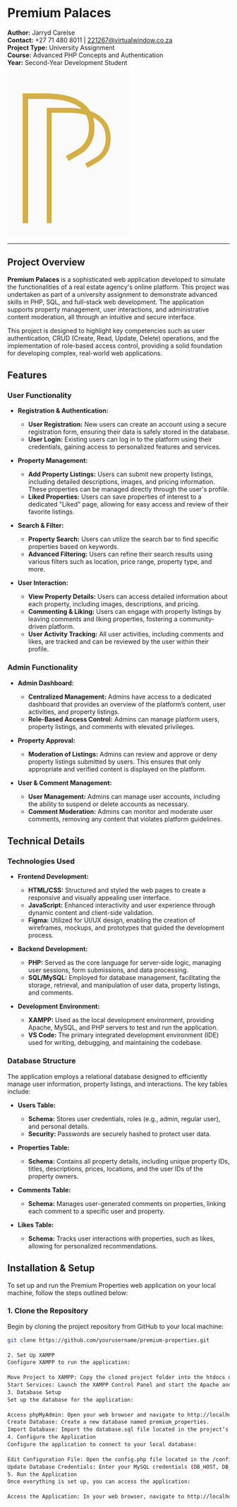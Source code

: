 # Premium Palaces

**Author:** Jarryd Carelse  
**Contact:** +27 71 480 8011 | 221267@virtualwindow.co.za  
**Project Type:** University Assignment  
**Course:** Advanced PHP Concepts and Authentication  
**Year:** Second-Year Development Student

![Header Image](./header-image.jpg)

---

## Project Overview

**Premium Palaces** is a sophisticated web application developed to simulate the functionalities of a real estate agency's online platform. This project was undertaken as part of a university assignment to demonstrate advanced skills in PHP, SQL, and full-stack web development. The application supports property management, user interactions, and administrative content moderation, all through an intuitive and secure interface.

This project is designed to highlight key competencies such as user authentication, CRUD (Create, Read, Update, Delete) operations, and the implementation of role-based access control, providing a solid foundation for developing complex, real-world web applications.

## Features

### User Functionality

- **Registration & Authentication:**
  - **User Registration:** New users can create an account using a secure registration form, ensuring their data is safely stored in the database.
  - **User Login:** Existing users can log in to the platform using their credentials, gaining access to personalized features and services.

- **Property Management:**
  - **Add Property Listings:** Users can submit new property listings, including detailed descriptions, images, and pricing information. These properties can be managed directly through the user's profile.
  - **Liked Properties:** Users can save properties of interest to a dedicated "Liked" page, allowing for easy access and review of their favorite listings.

- **Search & Filter:**
  - **Property Search:** Users can utilize the search bar to find specific properties based on keywords.
  - **Advanced Filtering:** Users can refine their search results using various filters such as location, price range, property type, and more.

- **User Interaction:**
  - **View Property Details:** Users can access detailed information about each property, including images, descriptions, and pricing.
  - **Commenting & Liking:** Users can engage with property listings by leaving comments and liking properties, fostering a community-driven platform.
  - **User Activity Tracking:** All user activities, including comments and likes, are tracked and can be reviewed by the user within their profile.

### Admin Functionality

- **Admin Dashboard:**
  - **Centralized Management:** Admins have access to a dedicated dashboard that provides an overview of the platform’s content, user activities, and property listings.
  - **Role-Based Access Control:** Admins can manage platform users, property listings, and comments with elevated privileges.

- **Property Approval:**
  - **Moderation of Listings:** Admins can review and approve or deny property listings submitted by users. This ensures that only appropriate and verified content is displayed on the platform.
  
- **User & Comment Management:**
  - **User Management:** Admins can manage user accounts, including the ability to suspend or delete accounts as necessary.
  - **Comment Moderation:** Admins can monitor and moderate user comments, removing any content that violates platform guidelines.

## Technical Details

### Technologies Used

- **Frontend Development:**
  - **HTML/CSS:** Structured and styled the web pages to create a responsive and visually appealing user interface.
  - **JavaScript:** Enhanced interactivity and user experience through dynamic content and client-side validation.
  - **Figma:** Utilized for UI/UX design, enabling the creation of wireframes, mockups, and prototypes that guided the development process.

- **Backend Development:**
  - **PHP:** Served as the core language for server-side logic, managing user sessions, form submissions, and data processing.
  - **SQL/MySQL:** Employed for database management, facilitating the storage, retrieval, and manipulation of user data, property listings, and comments.

- **Development Environment:**
  - **XAMPP:** Used as the local development environment, providing Apache, MySQL, and PHP servers to test and run the application.
  - **VS Code:** The primary integrated development environment (IDE) used for writing, debugging, and maintaining the codebase.

### Database Structure

The application employs a relational database designed to efficiently manage user information, property listings, and interactions. The key tables include:

- **Users Table:**
  - **Schema:** Stores user credentials, roles (e.g., admin, regular user), and personal details.
  - **Security:** Passwords are securely hashed to protect user data.

- **Properties Table:**
  - **Schema:** Contains all property details, including unique property IDs, titles, descriptions, prices, locations, and the user IDs of the property owners.

- **Comments Table:**
  - **Schema:** Manages user-generated comments on properties, linking each comment to a specific user and property.

- **Likes Table:**
  - **Schema:** Tracks user interactions with properties, such as likes, allowing for personalized recommendations.

## Installation & Setup

To set up and run the Premium Properties web application on your local machine, follow the steps outlined below:

### 1. Clone the Repository
Begin by cloning the project repository from GitHub to your local machine:

```bash
git clone https://github.com/yourusername/premium-properties.git

2. Set Up XAMPP
Configure XAMPP to run the application:

Move Project to XAMPP: Copy the cloned project folder into the htdocs directory of your XAMPP installation.
Start Services: Launch the XAMPP Control Panel and start the Apache and MySQL services.
3. Database Setup
Set up the database for the application:

Access phpMyAdmin: Open your web browser and navigate to http://localhost/phpmyadmin.
Create Database: Create a new database named premium_properties.
Import Database: Import the database.sql file located in the project’s root directory into the newly created database.
4. Configure the Application
Configure the application to connect to your local database:

Edit Configuration File: Open the config.php file located in the /config directory.
Update Database Credentials: Enter your MySQL credentials (DB_HOST, DB_USER, DB_PASS, and DB_NAME) to establish a connection with the database.
5. Run the Application
Once everything is set up, you can access the application:

Access the Application: In your web browser, navigate to http://localhost/premium-properties to begin using the web application.


